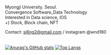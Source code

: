 Myongji University. Seoul.<br />
Convergence Software_Data Technology <br />
Interested in Data science, IOS<br />
+) Stock, Block chain, NFT <br />

Contact: sj6ng2@gmail.com / instagram @wnd180 <br />
<br />
<br />
[![Anurag's GitHub stats](https://github-readme-stats.vercel.app/api?username=wnd180&count_private=true&show_icons=true)](https://github.com/anuraghazra/github-readme-stats)
[![Top Langs](https://github-readme-stats.vercel.app/api/top-langs/?username=wnd180&layout=compact&langs_count=6)](https://github.com/anuraghazra/github-readme-stats)
<!-- [![Solved.ac프로필](http://mazassumnida.wtf/api/v2/generate_badge?boj=his4607)](https://solved.ac/his4607) -->
